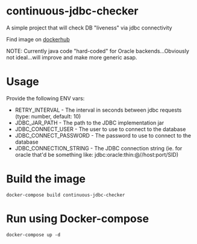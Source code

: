 # continuous-jdbc-checker
A simple project that will check DB "liveness" via jdbc connectivity

Find image on [dockerhub](https://hub.docker.com/repository/docker/lanimall/continuous-jdbc-checker)

NOTE: Currently java code "hard-coded" for Oracle backends...Obviously not ideal...will improve and make more generic asap.

# Usage

Provide the following ENV vars:
 - RETRY_INTERVAL - The interval in seconds between jdbc requests (type: number, default: 10)
 - JDBC_JAR_PATH - The path to the JDBC implementation jar
 - JDBC_CONNECT_USER - The user to use to connect to the database
 - JDBC_CONNECT_PASSWORD - The password to use to connect to the database
 - JDBC_CONNECTION_STRING - The JDBC connection string (ie. for oracle that'd be something like: jdbc:oracle:thin:@//host:port/SID)

# Build the image

```
docker-compose build continuous-jdbc-checker
```

# Run using Docker-compose

```
docker-compose up -d
```